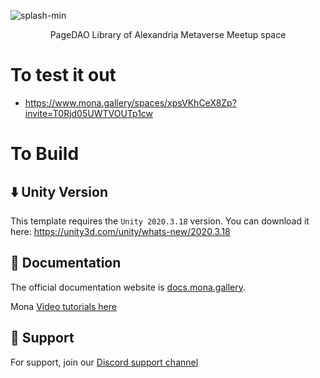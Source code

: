 ![splash-min](https://cdn.discordapp.com/attachments/946848913552465940/954557065953689660/CC_Express_20220318_2148370.8397924230325788.png)
<p align="center">PageDAO Library of Alexandria Metaverse Meetup space</p>

# To test it out
* https://www.mona.gallery/spaces/xpsVKhCeX8Zp?invite=T0Rjd05UWTVOUTp1cw

# To Build

## ⬇️ Unity Version
This template requires the ```Unity 2020.3.18``` version. You can download it here:
https://unity3d.com/unity/whats-new/2020.3.18

## 📃 Documentation

The official documentation website is [docs.mona.gallery](https://docs.mona.gallery/get-started).

Mona [Video tutorials here](https://docs.mona.gallery/video-tutorials)


## 💬 Support

For support, join our [Discord support channel](https://discord.gg/EbuzsyRh2Q)
